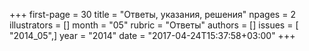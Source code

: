 +++
first-page = 30
title = "Ответы, указания, решения"
npages = 2
illustrators = []
month = "05"
rubric = "Ответы"
authors = []
issues = [ "2014_05",]
year = "2014"
date = "2017-04-24T15:37:58+03:00"
+++
